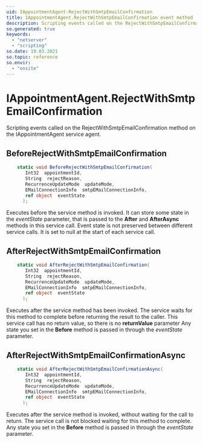 ```yaml
---
uid: IAppointmentAgent-RejectWithSmtpEmailConfirmation
title: IAppointmentAgent.RejectWithSmtpEmailConfirmation event method
description: Scripting events called on the RejectWithSmtpEmailConfirmation method on the IAppointmentAgent service agent.
so.generated: true
keywords:
  - "netserver"
  - "scripting"
so.date: 19.03.2021
so.topic: reference
so.envir:
  - "onsite"
---
```

# IAppointmentAgent.RejectWithSmtpEmailConfirmation

Scripting events called on the <see cref='M:SuperOffice.CRM.Services.IAppointmentAgent.RejectWithSmtpEmailConfirmation'>RejectWithSmtpEmailConfirmation</see> method on the <see cref='IAppointmentAgent'>IAppointmentAgent</see>  service agent.

## BeforeRejectWithSmtpEmailConfirmation
```cs
    static void BeforeRejectWithSmtpEmailConfirmation(
       Int32  appointmentId,
       String  rejectReason,
       RecurrenceUpdateMode  updateMode,
       EMailConnectionInfo  smtpEMailConnectionInfo,
       ref object  eventState
      );
```
Executes before the service method is invoked.
It can store some state in the *eventState* parameter, that is passed to the **After** and **AfterAsync** methods in this service call.
Event state is not preserved between different service calls. It is set to null at the start of each service call.
## AfterRejectWithSmtpEmailConfirmation
```cs
    static void AfterRejectWithSmtpEmailConfirmation(
       Int32  appointmentId,
       String  rejectReason,
       RecurrenceUpdateMode  updateMode,
       EMailConnectionInfo  smtpEMailConnectionInfo,
       ref object  eventState
      );
```
Executes after the service method has been invoked. The service waits for this method to complete before returning the result to the caller.
This service call has no return value, so there is no **returnValue** parameter
Any state you set in the **Before** method is passed in through the *eventState* parameter.
## AfterRejectWithSmtpEmailConfirmationAsync
```cs
    static void AfterRejectWithSmtpEmailConfirmationAsync(
       Int32  appointmentId,
       String  rejectReason,
       RecurrenceUpdateMode  updateMode,
       EMailConnectionInfo  smtpEMailConnectionInfo,
       ref object  eventState
      );
```
Executes after the service method is invoked, without waiting for the call to return.
The service call is not blocked waiting for this method to complete.
Any state you set in the **Before** method is passed in through the *eventState* parameter.

